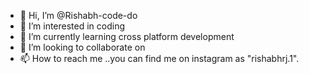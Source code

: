 - 👋 Hi, I’m @Rishabh-code-do
- 👀 I’m interested in coding
- 🌱 I’m currently learning cross platform development
- 💞️ I’m looking to collaborate on
- 📫 How to reach me ..you can find me on instagram as "rishabhrj.1".

<!---
Rishabh-code-do/Rishabh-code-do is a ✨ special ✨ repository because its `README.md` (this file) appears on your GitHub profile.
You can click the Preview link to take a look at your changes.
--->

